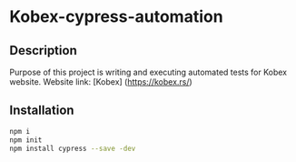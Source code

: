 # Kobex-cypress-automation

## Description

Purpose of this project is writing and executing automated tests for Kobex website.
Website link: [Kobex] (https://kobex.rs/)

## Installation

```sh
npm i
npm init
npm install cypress --save -dev
```
